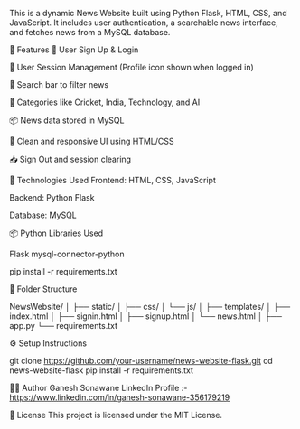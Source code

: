 This is a dynamic News Website built using Python Flask, HTML, CSS, and JavaScript. It includes user authentication, a searchable news interface, and fetches news from a MySQL database.

🚀 Features
🔐 User Sign Up & Login

👤 User Session Management (Profile icon shown when logged in)

🔎 Search bar to filter news

📰 Categories like Cricket, India, Technology, and AI

📦 News data stored in MySQL

🎨 Clean and responsive UI using HTML/CSS

📥 Sign Out and session clearing

🧰 Technologies Used
Frontend: HTML, CSS, JavaScript

Backend: Python Flask

Database: MySQL

📦 Python Libraries Used
  
Flask
mysql-connector-python
 
pip install -r requirements.txt

📂 Folder Structure

 NewsWebsite/
│
├── static/
│   ├── css/
│   └── js/
│
├── templates/
│   ├── index.html
│   ├── signin.html
│   ├── signup.html
│   └── news.html
│
├── app.py
└── requirements.txt

⚙️ Setup Instructions 

git clone https://github.com/your-username/news-website-flask.git
cd news-website-flask
pip install -r requirements.txt

👨‍💻 Author
Ganesh Sonawane
LinkedIn Profile :- https://www.linkedin.com/in/ganesh-sonawane-356179219

📄 License
This project is licensed under the MIT License.
 




